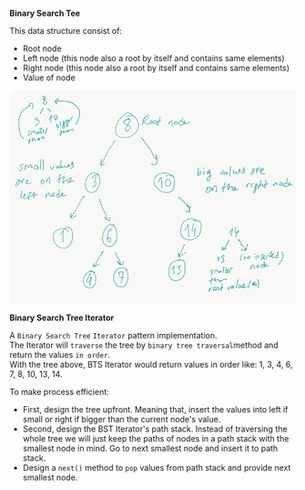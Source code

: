 **Binary Search Tee**

This data structure consist of:
* Root node
* Left node (this node also a root by itself and contains same elements)
* Right node (this node also a root by itself and contains same elements)
* Value of node

![Alt text](IMG_0956.jpg?raw=true)

**Binary Search Tree Iterator**

A `Binary Search Tree` `Iterator` pattern implementation.  
The Iterator will `traverse` the tree by `binary tree traversal`method and return the values `in order`.  
With the tree above, BTS Iterator would return values in order like: 1, 3, 4, 6, 7, 8, 10, 13, 14.

To make process efficient:
* First, design the tree upfront. Meaning that, 
  insert the values into left if small or right if bigger than the current node's value.
* Second, design the BST Iterator's path stack.
  Instead of traversing the whole tree we will just keep the paths of nodes in a path stack with the smallest node in mind.
  Go to next smallest node and insert it to path stack.
* Design a `next()` method to `pop` values from path stack and provide next smallest node. 